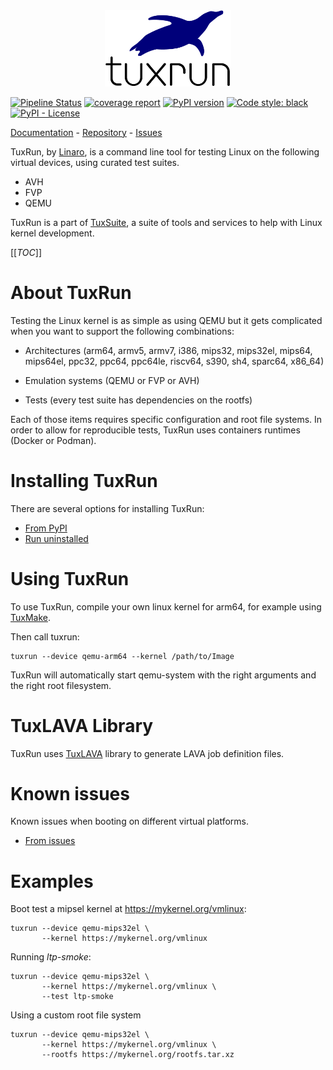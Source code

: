 <div align="center">
  <img src="docs/tuxrun_full.svg" alt="TuxRun Logo" width="40%" />
</div>

[![Pipeline Status](https://gitlab.com/Linaro/tuxrun/badges/master/pipeline.svg)](https://gitlab.com/Linaro/tuxrun/pipelines)
[![coverage report](https://gitlab.com/Linaro/tuxrun/badges/master/coverage.svg)](https://gitlab.com/Linaro/tuxrun/commits/master)
[![PyPI version](https://badge.fury.io/py/tuxrun.svg)](https://pypi.org/project/tuxrun/)
[![Code style: black](https://img.shields.io/badge/code%20style-black-000000.svg)](https://github.com/psf/black)
[![PyPI - License](https://img.shields.io/pypi/l/tuxrun)](https://gitlab.com/Linaro/tuxrun/blob/master/LICENSE)

[Documentation](https://tuxrun.org/) - [Repository](https://gitlab.com/Linaro/tuxrun) - [Issues](https://gitlab.com/Linaro/tuxrun/-/issues)

TuxRun, by [Linaro](https://www.linaro.org/), is a command line tool for
testing Linux on the following virtual devices, using curated test suites.

* AVH
* FVP
* QEMU

TuxRun is a part of [TuxSuite](https://tuxsuite.com), a suite of tools and
services to help with Linux kernel development.

[[_TOC_]]

# About TuxRun

Testing the Linux kernel is as simple as using QEMU but it gets complicated
when you want to support the following combinations:

- Architectures (arm64, armv5, armv7, i386, mips32, mips32el, mips64, mips64el,
  ppc32, ppc64, ppc64le, riscv64, s390, sh4, sparc64, x86_64)

- Emulation systems (QEMU or FVP or AVH)
- Tests (every test suite has dependencies on the rootfs)

Each of those items requires specific configuration and root file systems. In
order to allow for reproducible tests, TuxRun uses containers runtimes (Docker
or Podman).

# Installing TuxRun

There are several options for installing TuxRun:

- [From PyPI](docs/install-pypi.md)
- [Run uninstalled](docs/run-uninstalled.md)

# Using TuxRun

To use TuxRun, compile your own linux kernel for arm64, for example using
[TuxMake](https://tuxmake.org).

Then call tuxrun:

```shell
tuxrun --device qemu-arm64 --kernel /path/to/Image
```

TuxRun will automatically start qemu-system with the right arguments and the
right root filesystem.

# TuxLAVA Library

TuxRun uses [TuxLAVA](https://gitlab.com/Linaro/tuxlava) library to generate LAVA job definition files.

# Known issues

Known issues when booting on different virtual platforms.

- [From issues](docs/issues.md)

# Examples

Boot test a mipsel kernel at https://mykernel.org/vmlinux:

```shell
tuxrun --device qemu-mips32el \
       --kernel https://mykernel.org/vmlinux
```

Running *ltp-smoke*:

```shell
tuxrun --device qemu-mips32el \
       --kernel https://mykernel.org/vmlinux \
       --test ltp-smoke
```

Using a custom root file system

```shell
tuxrun --device qemu-mips32el \
       --kernel https://mykernel.org/vmlinux \
       --rootfs https://mykernel.org/rootfs.tar.xz
```
